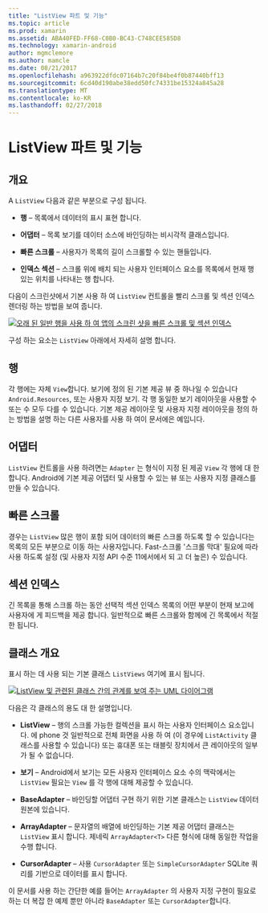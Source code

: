 ```yaml
---
title: "ListView 파트 및 기능"
ms.topic: article
ms.prod: xamarin
ms.assetid: ABA40FED-FF68-C0B0-BC43-C748CEE585D8
ms.technology: xamarin-android
author: mgmclemore
ms.author: mamcle
ms.date: 08/21/2017
ms.openlocfilehash: a963922dfdc07164b7c20f84be4f0b87440bff13
ms.sourcegitcommit: 6cd40d190abe38edd50fc74331be15324a845a28
ms.translationtype: MT
ms.contentlocale: ko-KR
ms.lasthandoff: 02/27/2018
---
```

# <a name="listview-parts-and-functionality"></a>ListView 파트 및 기능

<a name="overview" />

## <a name="overview"></a>개요

A `ListView` 다음과 같은 부분으로 구성 됩니다.

- **행** &ndash; 목록에서 데이터의 표시 표현 합니다.

- **어댑터** &ndash; 목록 보기를 데이터 소스에 바인딩하는 비시각적 클래스입니다.

- **빠른 스크롤** &ndash; 사용자가 목록의 길이 스크롤할 수 있는 핸들입니다.

- **인덱스 섹션** &ndash; 스크롤 위에 배치 되는 사용자 인터페이스 요소를 목록에서 현재 행 있는 위치를 나타내는 행 합니다.

다음이 스크린샷에서 기본 사용 하 여 `ListView` 컨트롤을 빨리 스크롤 및 섹션 인덱스 렌더링 하는 방법을 보여 줍니다.

[![오래 된 일반 행을 사용 하 여 앱의 스크린 샷을 빠른 스크롤 및 섹션 인덱스](parts-and-functionality-images/listviewparts.png)](parts-and-functionality-images/listviewparts.png)

구성 하는 요소는 `ListView` 아래에서 자세히 설명 합니다.

<a name="Rows" />

## <a name="rows"></a>행

각 행에는 자체 `View`합니다. 보기에 정의 된 기본 제공 뷰 중 하나일 수 있습니다 `Android.Resources`, 또는 사용자 지정 보기. 각 행 동일한 보기 레이아웃을 사용할 수 또는 수 모두 다를 수 있습니다. 기본 제공 레이아웃 및 사용자 지정 레이아웃을 정의 하는 방법을 설명 하는 다른 사용자를 사용 하 여이 문서에은 예입니다.

<a name="Adapter" />

## <a name="adapter"></a>어댑터

`ListView` 컨트롤을 사용 하려면는 `Adapter` 는 형식이 지정 된 제공 `View` 각 행에 대 한 합니다. Android에 기본 제공 어댑터 및 사용할 수 있는 뷰 또는 사용자 지정 클래스를 만들 수 있습니다.

<a name="Fast_Scrolling" />

## <a name="fast-scrolling"></a>빠른 스크롤

경우는 `ListView` 많은 행이 포함 되어 데이터의 빠른 스크롤 하도록 할 수 있습니다는 목록의 모든 부분으로 이동 하는 사용자입니다. Fast-스크롤 '스크롤 막대' 필요에 따라 사용 하도록 설정 (및 사용자 지정 API 수준 11에서에서 되 고 더 높은) 수 있습니다.

<a name="Section_Index" />

## <a name="section-index"></a>섹션 인덱스

긴 목록을 통해 스크롤 하는 동안 선택적 섹션 인덱스 목록의 어떤 부분이 현재 보고에 사용자에 게 피드백을 제공 합니다. 일반적으로 빠른 스크롤와 함께에 긴 목록에서 적절 한 됩니다.

<a name="Classes_Overview" />

## <a name="classes-overview"></a>클래스 개요

표시 하는 데 사용 되는 기본 클래스 `ListViews` 여기에 표시 됩니다.

[![ListView 및 관련된 클래스 간의 관계를 보여 주는 UML 다이어그램](parts-and-functionality-images/image2.png)](parts-and-functionality-images/image2.png)

다음은 각 클래스의 용도 대 한 설명입니다.

- **ListView** &ndash; 행의 스크롤 가능한 컬렉션을 표시 하는 사용자 인터페이스 요소입니다. 에 phone 것 일반적으로 전체 화면을 사용 하 여 (이 경우에 `ListActivity` 클래스를 사용할 수 있습니다) 또는 휴대폰 또는 태블릿 장치에서 큰 레이아웃의 일부가 될 수 없습니다.

- **보기** &ndash; Android에서 보기는 모든 사용자 인터페이스 요소 수의 맥락에서는 `ListView` 필요는 `View` 를 각 행에 대해 제공할 수 있습니다.

- **BaseAdapter** &ndash; 바인딩할 어댑터 구현 하기 위한 기본 클래스는 `ListView` 데이터 원본에 있습니다.

- **ArrayAdapter** &ndash; 문자열의 배열에 바인딩하는 기본 제공 어댑터 클래스는 `ListView` 표시 합니다. 제네릭 `ArrayAdapter<T>` 다른 형식에 대해 동일한 작업을 수행 합니다.

- **CursorAdapter** &ndash; 사용 `CursorAdapter` 또는 `SimpleCursorAdapter` SQLite 쿼리를 기반으로 데이터를 표시 합니다.

이 문서를 사용 하는 간단한 예를 들어는 `ArrayAdapter` 의 사용자 지정 구현이 필요로 하는 더 복잡 한 예제 뿐만 아니라 `BaseAdapter` 또는 `CursorAdapter`합니다.

